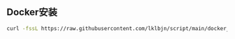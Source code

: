 ## Docker安装

``````bash
curl -fssL https://raw.githubusercontent.com/lklbjn/script/main/docker_install.sh | bash -s docker --mirror Aliyun

``````

